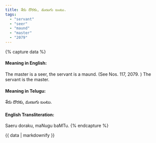```yaml
---
title: శేరు దొరకు, మణుగు బంటు.
tags:
  - "servant"
  - "seer"
  - "maund"
  - "master"
  - "2079"
---
```


{% capture data %}
#### Meaning in English:
The master is a seer, the servant is a maund.
(See Nos. 117, 2079. )
The servant is the master.

#### Meaning in Telugu:
శేరు దొరకు, మణుగు బంటు.

#### English Transliteration:
Saeru doraku, maNugu baMTu.
{% endcapture %}

{{ data | markdownify }}

